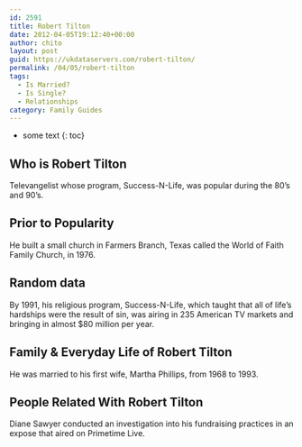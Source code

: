 ```yaml
---
id: 2591
title: Robert Tilton
date: 2012-04-05T19:12:40+00:00
author: chito
layout: post
guid: https://ukdataservers.com/robert-tilton/
permalink: /04/05/robert-tilton
tags:
  - Is Married?
  - Is Single?
  - Relationships
category: Family Guides
---
```


* some text
{: toc}
          
          
## Who is  Robert Tilton
                  
                  
                  
Televangelist whose program, Success-N-Life, was popular during the 80&#8217;s and 90&#8217;s.
                  
                
                
                
## Prior to Popularity 
                  
                  
                  
He built a small church in Farmers Branch, Texas called the World of Faith Family Church, in 1976.
                  
                
                
                
## Random data 
                  
                  
                  
By 1991, his religious program, Success-N-Life, which taught that all of life&#8217;s hardships were the result of sin, was airing in 235 American TV markets and bringing in almost $80 million per year.
                  
                
                
                
## Family & Everyday Life of Robert Tilton
                  
                  
                  
He was married to his first wife, Martha Phillips, from 1968 to 1993.
                  
                
                
                
## People Related With  Robert Tilton
                  
                  
                  
Diane Sawyer conducted an investigation into his fundraising practices in an expose that aired on Primetime Live.
                  
                
              
            
          
          
          
    
    
  
